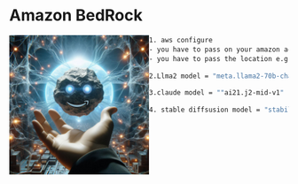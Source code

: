 # Amazon BedRock 

<img src="https://github.com/AIWalaBro/GenAI_Projects/blob/31224aa8124418d71789fbe419017837afed2a4a/AmazonBedRock/amazon%20image.jpeg" align="left" width=50% height=50% >

``` bash
1. aws configure
- you have to pass on your amazon access key and secret key to configure
- you have to pass the location e.g- us-east-1 and setup all the amazon CLI commands

```

``` bash
2.Llma2 model = "meta.llama2-70b-chat-v1"
```


``` bash
3.claude model = ""ai21.j2-mid-v1"
```

``` bash
4. stable diffsusion model = "stability.stable-diffusion-xl-v0"
```


